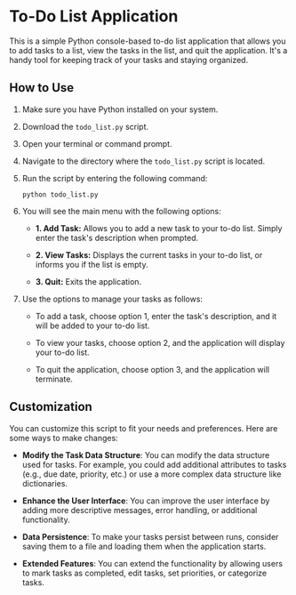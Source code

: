 # To-Do List Application

This is a simple Python console-based to-do list application that allows you to add tasks to a list, view the tasks in the list, and quit the application. It's a handy tool for keeping track of your tasks and staying organized.

## How to Use

1. Make sure you have Python installed on your system.

2. Download the `todo_list.py` script.

3. Open your terminal or command prompt.

4. Navigate to the directory where the `todo_list.py` script is located.

5. Run the script by entering the following command:

   ```shell
   python todo_list.py
   ```

6. You will see the main menu with the following options:

   - **1. Add Task:** Allows you to add a new task to your to-do list. Simply enter the task's description when prompted.

   - **2. View Tasks:** Displays the current tasks in your to-do list, or informs you if the list is empty.

   - **3. Quit:** Exits the application.

7. Use the options to manage your tasks as follows:

   - To add a task, choose option 1, enter the task's description, and it will be added to your to-do list.

   - To view your tasks, choose option 2, and the application will display your to-do list.

   - To quit the application, choose option 3, and the application will terminate.

## Customization

You can customize this script to fit your needs and preferences. Here are some ways to make changes:

- **Modify the Task Data Structure**: You can modify the data structure used for tasks. For example, you could add additional attributes to tasks (e.g., due date, priority, etc.) or use a more complex data structure like dictionaries.

- **Enhance the User Interface**: You can improve the user interface by adding more descriptive messages, error handling, or additional functionality.

- **Data Persistence**: To make your tasks persist between runs, consider saving them to a file and loading them when the application starts.

- **Extended Features**: You can extend the functionality by allowing users to mark tasks as completed, edit tasks, set priorities, or categorize tasks.

